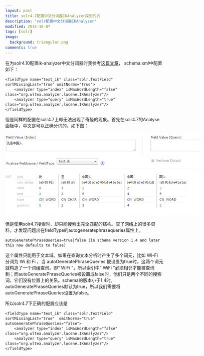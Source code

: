 ```yaml
---
layout: post
title: solr4.7配置中文分词器IKAnalyzer踩到的坑
description: "solr配置中文分词器IKAnalyzer"
modified: 2014-10-07
tags: [solr]
image:
  background: triangular.png
comments: true
---
```


在为solr4.10配置ik-analyzer中文分词器时我参考[这篇文章](http://www.solrcn.com/?tag=ik%E5%88%86%E8%AF%8D%E5%99%A8)，
schema.xml中配置如下：

```
<fieldType name="text_ik" class="solr.TextField"
sortMissingLast="true" omitNorms="true">
    <analyzer type="index" isMaxWordLength="false" class="org.wltea.analyzer.lucene.IKAnalyzer"/>
    <analyzer type="query" isMaxWordLength="true" class="org.wltea.analyzer.lucene.IKAnalyzer"/>
</fieldType>
```

但是同样的配置在solr4.7上却无法出现了奇怪的现象。首先在solr4.7的Analyse面板中，中文是可以正确分词的。如下图：
<figure style="margin:0 auto;width:620px">
    <img src="/images/solr_ik.jpg"/>
</figure>

但是使用solr4.7搜索时，却只能搜索出完全匹配的结构。查了网络上的很多资料，才发现问题出在fieldType的autogeneratephrasequeries属性上。

```
autoGeneratePhraseQueries=true|false (in schema version 1.4 and later this now defaults to false)
```

这个属性只能用于文本域。如果在查询文本分析时产生了多个词元，比如 Wi-Fi 分词为 Wi 和 Fi ，当 autoGeneratePhraseQueries 被设置为true时，这两个词元就构造了一个词组查询，即“ WiFi ”，所以索引中“ WiFi ”必须相邻才能被查询到；而autoGeneratePhraseQueries被设置成false时，他们只是两个不同的搜索词，它们没有位置上的关系。schema的版本小于1.4时，autoGeneratePhraseQueries默认为true，所以我们需要将autoGeneratePhraseQueries设置为false。

所以solr4.7下正确的配置应该是

```
<fieldType name="text_ik" class="solr.TextField" sortMissingLast="true"  omitNorms="true" autoGeneratePhraseQueries="false">
    <analyzer type="index" isMaxWordLength="false" class="org.wltea.analyzer.lucene.IKAnalyzer"/>
    <analyzer type="query" isMaxWordLength="true" class="org.wltea.analyzer.lucene.IKAnalyzer"/>
</fieldType>
```

